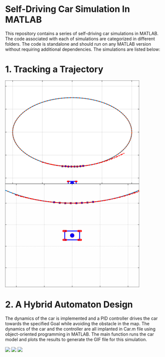 # Self-Driving Car Simulation In MATLAB
This repository contains a series of self-driving car simulations in MATLAB. The code associated with each of simulations are categorized in different folders. The code is standalone and should run on any MATLAB version without requiring additional dependencies. The simulations are listed below:
# 1. Tracking a Trajectory
<img src = "Tracking_Trajectory/First.gif" align="center" > <img src = "Tracking_Trajectory/Zoomed.gif" align="center" >


# 2. A Hybrid Automaton Design
The dynamics of the car is implemented and a PID controller drives the car towards the specified Goal while avoiding the obstacle in the map.
The dynamics of the car and the controller are all implanted in Car.m file using object-oriented programming in MATLAB. The main function runs the car model and plots the results to generate the GIF file for this simulation.

<img src = "Path Planning/car-heading-1.5708.gif" align="center" >
<img src = "Path Planning/car-heading0.gif" align="center" >
<img src = "Path Planning/Larger_obstacle.gif" align="center" >
